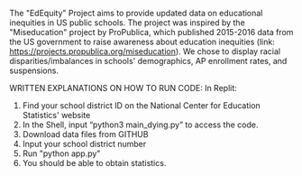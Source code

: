 The "EdEquity" Project aims to provide updated data on educational inequities in US public schools. 
The project was inspired by the "Miseducation" project by ProPublica, which published 2015-2016 data from the US government  to raise awareness about education inequities (link: https://projects.propublica.org/miseducation). 
We chose to display racial disparities/imbalances in schools' demographics, AP enrollment rates, and suspensions. 

WRITTEN EXPLANATIONS ON HOW TO RUN CODE: In Replit:
1. Find your school district ID on the National Center for Education Statistics' website 
2. In the Shell, input “python3 main_dying.py” to access the code.
3. Download data files from GITHUB
4. Input your school district number
5. Run "python app.py"
6. You should be able to obtain statistics. 

